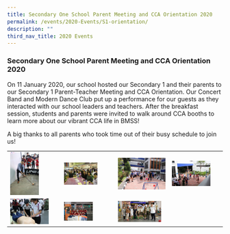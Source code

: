 ```yaml
---
title: Secondary One School Parent Meeting and CCA Orientation 2020
permalink: /events/2020-Events/S1-orientation/
description: ""
third_nav_title: 2020 Events
---
```

### Secondary One School Parent Meeting and CCA Orientation 2020 

On 11 January 2020, our school hosted our Secondary 1 and their parents to our Secondary 1 Parent-Teacher Meeting and CCA Orientation. Our Concert Band and Modern Dance Club put up a performance for our guests as they interacted with our school leaders and teachers. After the breakfast session, students and parents were invited to walk around CCA booths to learn more about our vibrant CCA life in BMSS!

A big thanks to all parents who took time out of their busy schedule to join us!

|  |  |  |  |
|---|---|---|---|
| <img src="/images/ptm1.png" style="width:60%"> | <img src="/images/ptm2.png" style="width:70%"> | <img src="/images/ptm3.png" style="width:99%"> | <img src="/images/ptm4.png" style="width:80%"> |
| <img src="/images/ptm5.png" style="width:80%"> | <img src="/images/ptm6.png" style="width:60%"> | <img src="/images/ptm7.png" style="width:90%"> |  |